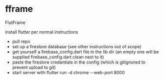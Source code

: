 # fframe
FlutFrame


 install flutter per normal instructions
- pull repo
- set up a firestore database (see other instructions out of scope)
- get yourself a firebase_config.dart file in the lib dir (an empty one will be supplied firebase_config.dart.clean next to it)
- paste the firestore credentials in the config (which is gitignored to prevent upload to git) 
- start server with flutter run -d chrome  --web-port 8000
